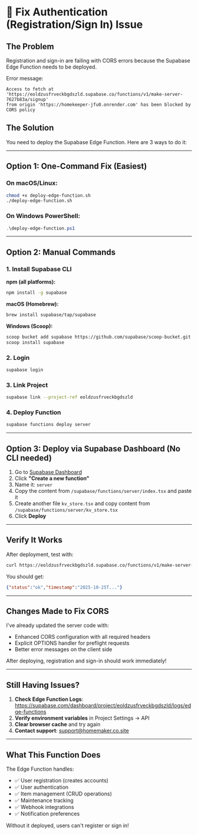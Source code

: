 # 🔧 Fix Authentication (Registration/Sign In) Issue

## The Problem

Registration and sign-in are failing with CORS errors because the Supabase Edge Function needs to be deployed.

Error message:
```
Access to fetch at 'https://eoldzusfrveckbgdszld.supabase.co/functions/v1/make-server-7627b83a/signup' 
from origin 'https://homekeeper-jfu0.onrender.com' has been blocked by CORS policy
```

## The Solution

You need to deploy the Supabase Edge Function. Here are 3 ways to do it:

---

## Option 1: One-Command Fix (Easiest)

### On macOS/Linux:
```bash
chmod +x deploy-edge-function.sh
./deploy-edge-function.sh
```

### On Windows PowerShell:
```powershell
.\deploy-edge-function.ps1
```

---

## Option 2: Manual Commands

### 1. Install Supabase CLI

**npm (all platforms):**
```bash
npm install -g supabase
```

**macOS (Homebrew):**
```bash
brew install supabase/tap/supabase
```

**Windows (Scoop):**
```bash
scoop bucket add supabase https://github.com/supabase/scoop-bucket.git
scoop install supabase
```

### 2. Login
```bash
supabase login
```

### 3. Link Project
```bash
supabase link --project-ref eoldzusfrveckbgdszld
```

### 4. Deploy Function
```bash
supabase functions deploy server
```

---

## Option 3: Deploy via Supabase Dashboard (No CLI needed)

1. Go to [Supabase Dashboard](https://supabase.com/dashboard/project/eoldzusfrveckbgdszld/functions)
2. Click **"Create a new function"**
3. Name it: `server`
4. Copy the content from `/supabase/functions/server/index.tsx` and paste it
5. Create another file `kv_store.tsx` and copy content from `/supabase/functions/server/kv_store.tsx`
6. Click **Deploy**

---

## Verify It Works

After deployment, test with:

```bash
curl https://eoldzusfrveckbgdszld.supabase.co/functions/v1/make-server-7627b83a/health
```

You should get:
```json
{"status":"ok","timestamp":"2025-10-25T..."}
```

---

## Changes Made to Fix CORS

I've already updated the server code with:
- Enhanced CORS configuration with all required headers
- Explicit OPTIONS handler for preflight requests
- Better error messages on the client side

After deploying, registration and sign-in should work immediately!

---

## Still Having Issues?

1. **Check Edge Function Logs**: https://supabase.com/dashboard/project/eoldzusfrveckbgdszld/logs/edge-functions
2. **Verify environment variables** in Project Settings → API
3. **Clear browser cache** and try again
4. **Contact support**: support@homemaker.co.site

---

## What This Function Does

The Edge Function handles:
- ✅ User registration (creates accounts)
- ✅ User authentication 
- ✅ Item management (CRUD operations)
- ✅ Maintenance tracking
- ✅ Webhook integrations
- ✅ Notification preferences

Without it deployed, users can't register or sign in!
